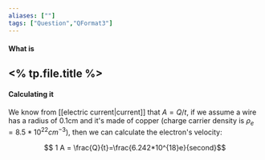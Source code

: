 ```yaml
---
aliases: [""]
tags: ["Question","QFormat3"]
---
```


#### What is
## <% tp.file.title %>

#### Calculating it
We know from [[electric current|current]] that $A=Q/t$, if we assume a wire has a radius of 0.1cm and it's made of copper (charge carrier density is $\rho_e=8.5*10^{22}cm^{-3}$), then we can calculate the electron's velocity:

$$ 1 A = \frac{Q}{t}=\frac{6.242*10^{18}e}{second}$$

$$  $$